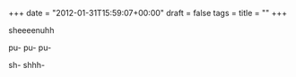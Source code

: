 +++
date = "2012-01-31T15:59:07+00:00"
draft = false
tags = 
title = ""
+++
<p>sheeeenuhh</p>&#13;
<p>pu- pu- pu-</p>&#13;
<p>sh- shhh-</p> 
